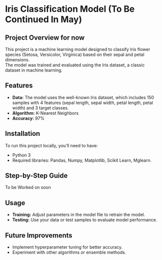 # Iris Classification Model (To Be Continued In May)

## Project Overview for now
  This project is a machine learning model designed to classify Iris flower species (Setosa, Versicolor, Virginica) based on their sepal and petal dimensions. <br>The model was trained and evaluated using the Iris dataset, a classic dataset in machine learning.<br>

## Features
<ul>
  <li><strong>Data:</strong> The model uses the well-known Iris dataset, which includes 150 samples with 4 features (sepal length, sepal width, petal length, petal width) and 3 target classes.</li>
  <li><strong>Algorithm:</strong> K-Nearest Neighbors</li>
  <li><strong>Accuracy:</strong> 97%</li>
</ul>

## Installation 
<p>To run this project locally, you’ll need to have:</p>
<ul>
  <li>Python 3</li>
  <li>Required libraries: Pandas, Numpy, Matplotlib, Scikit Learn, Mglearn.</li>
</ul>

## Step-by-Step Guide 
To be Worked on soon

<h2>Usage</h2>
<ul>
  <li><strong>Training:</strong> Adjust parameters in the model file to retrain the model.</li>
  <li><strong>Testing:</strong> Use your data or test samples to evaluate model performance.</li>
</ul>

<h2>Future Improvements</h2>
<ul>
  <li>Implement hyperparameter tuning for better accuracy.</li>
  <li>Experiment with other algorithms or ensemble methods.</li>
</ul>

